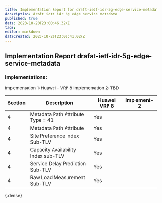 ```yaml
---
title: Implementation Report for draft-ietf-idr-5g-edge-service-metadata
description: draft-ietf-idr-5g-edge-service-metadata
published: true
date: 2023-10-20T23:00:46.324Z
tags: 
editor: markdown
dateCreated: 2023-10-20T23:00:41.027Z
---
```


## Implementation Report drafat-ietf-idr-5g-edge-service-metadata 

### Implementations: 
implementation 1: Huawei - VRP 8 
implementation 2:  TBD 


| Section  | Description | Huawei VRP 8 | Implement-2 | 
|---|---|---|---|
| 4 |	Metadata Path Attribute Type = 41 | 	Yes | 
| 4	|  Metadata Path Attribute       | 	Yes |
| 4 | Site Preference Index Sub-TLV	 |  Yes |
| 4	| Capacity Availability Index sub-TLV |	Yes |
| 4	| Service Delay Prediction Sub-TLV	| Yes  |
| 4 | Raw Load Measurement Sub-TLV | Yes | 
{.dense}